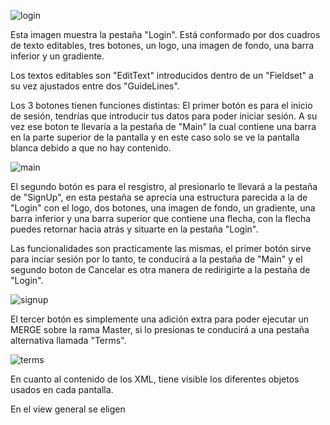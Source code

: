 ![login](https://github.com/user-attachments/assets/31929424-26d9-438a-97c3-bf795f7e80da)


Esta imagen muestra la pestaña "Login".
Está conformado por dos cuadros de texto editables, tres botones, un logo, una imagen de fondo, una barra inferior y un gradiente.

Los textos editables son "EditText" introducidos dentro de un "Fieldset" a su vez ajustados entre dos "GuideLines".

Los 3 botones tienen funciones distintas: 
El primer botón es para el inicio de sesión, tendrías que introducir tus datos para poder iniciar sesión. A su vez ese boton te llevaría a la pestaña de "Main" la cual contiene una barra en la parte superior de la pantalla y en este caso solo se ve la pantalla blanca debido a que no hay contenido.

![main](https://github.com/user-attachments/assets/8080d549-e6ce-4071-8744-6180498e6a49)

El segundo botón es para el resgistro, al presionarlo te llevará a la pestaña de "SignUp", en esta pestaña se aprecia una estructura parecida a la de "Login" con el logo, dos botones, una imagen de fondo, un gradiente, una barra inferior y una barra superior que contiene una flecha, con la flecha puedes retornar hacia atrás y situarte en la pestaña "Login".

Las funcionalidades son practicamente las mismas, el primer botón sirve para inciar sesión por lo tanto, te conducirá a la pestaña de "Main" y el segundo boton de Cancelar es otra manera de redirigirte a la pestaña de "Login".

![signup](https://github.com/user-attachments/assets/06c019b5-fe51-4488-a5f4-e978c131ebb2)

El tercer botón es simplemente una adición extra para poder ejecutar un MERGE sobre la rama Master, si lo presionas te conducirá a una pestaña alternativa llamada "Terms".

![terms](https://github.com/user-attachments/assets/6d82fbff-abf6-4f1a-9cda-1f3a31be1579)




En cuanto al contenido de los XML, tiene visible los diferentes objetos usados en cada pantalla.

En el view general se eligen 






